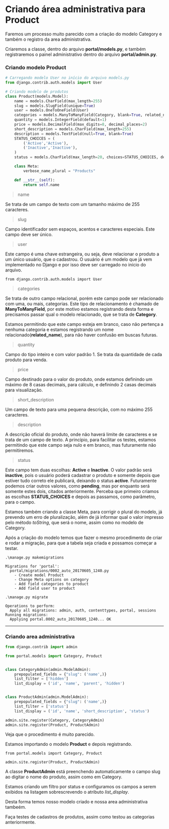 # Criando área administrativa para Product

Faremos um processo muito parecido com a criação do modelo Category e também o registro da area administrativa.

Criaremos a classe, dentro do arquivo **portal/models.py**, e também registraremos o painel administrativo dentro do arquivo **portal/admin.py**.

### Criando modelo Product

```python
# Carregando modelo User no início do arquivo models.py
from django.contrib.auth.models import User

# Criando modelo de produtos
class Product(models.Model):
    name = models.CharField(max_length=255)
    slug = models.SlugField(unique=True)
    user = models.OneToOneField(User)
    categories = models.ManyToManyField(Category, blank=True, related_name='categories')
    quantity = models.IntegerField(default=1)
    price = models.DecimalField(max_digits=8, decimal_places=2)
    short_description = models.CharField(max_length=255)
    description = models.TextField(null=True, blank=True)
    STATUS_CHOICES = (
        ('Active','Active'),
        ('Inactive','Inactive'),
    )
    status = models.CharField(max_length=20, choices=STATUS_CHOICES, default="Inactive")

    class Meta:
        verbose_name_plural = "Products"

    def __str__(self):
        return self.name
```

> name

Se trata de um campo de texto com um tamanho máximo de 255 caracteres.

> slug

Campo identificador sem espaços, acentos e caracteres especiais. Este campo deve ser único.

> user

Este campo é uma chave estrangeira, ou seja, deve relacionar o produto a um único usuário, que o cadastrou. O usuário é um modelo que já vem implementado no Django e por isso deve ser carregado no início do arquivo.

`from django.contrib.auth.models import User`

> categories

Se trata de outro campo relacional, porém este campo pode ser relacionado com uma, ou mais, categorias. Este tipo de relacionamento é chamado de **ManyToManyField**, por este motivo estamos registrando desta forma e precisamos passar qual o modelo relacionado, que se trata de **Category**.

Estamos permitindo que este campo esteja em branco, caso não pertença a nenhuma categoria e estamos registrando um nome relacionado(**related_name**), para não haver confusão em buscas futuras.

> quantity

Campo do tipo inteiro e com valor padrão 1. Se trata da quantidade de cada produto para venda.

> price

Campo destinado para o valor do produto, onde estamos definindo um máximo de 8 casas decimais, para cálculo, e definindo 2 casas decimais para visualização.

> short_description

Um campo de texto para uma pequena descrição, com no máximo 255 caracteres.

> description

A descrição oficial do produto, onde não haverá limite de caracteres e se trata de um campo de texto. A princípio, para facilitar os testes, estamos permitindo que este campo seja nulo e em branco, mas futuramente não permitiremos.

> status

Este campo tem duas escolhas: **Active** e **Inactive**. O valor padrão será **inactive**, pois o usuário poderá cadastrar o produto e somente depois que estiver tudo correto ele publicará, deixando o status **active**. Futuramente podemos criar outros valores, como **pending**, mas por enquanto será somente estes dois, citados anteriormente. Perceba que primeiro criamos as escolhas **STATUS_CHOICES** e depois as passamos, como parâmetro, para o campo.

Estamos também criando a classe Meta, para corrigir o plural do modelo, já prevendo um erro de pluralização, além de já informar qual o valor impresso pelo método *toString*, que será o nome, assim como no modelo de Category.

Após a criação do modelo temos que fazer o mesmo procedimento de criar e rodar a migração, para que a tabela seja criada e possamos começar a testar.

`.\manage.py makemigrations`

```
Migrations for 'portal':
  portal/migrations/0002_auto_20170605_1240.py
    - Create model Product
    - Change Meta options on category
    - Add field categories to product
    - Add field user to product
```

`.\manage.py migrate`

```
Operations to perform:
  Apply all migrations: admin, auth, contenttypes, portal, sessions
Running migrations:
  Applying portal.0002_auto_20170605_1240... OK
```

***

### Criando area administrativa

```python
from django.contrib import admin

from portal.models import Category, Product


class CategoryAdmin(admin.ModelAdmin):
    prepopulated_fields = {"slug": ('name',)}
    list_filter = ['hidden']
    list_display = ('id', 'name', 'parent', 'hidden')


class ProductAdmin(admin.ModelAdmin):
    prepopulated_fields = {"slug": ('name',)}
    list_filter = ['status']
    list_display = ('id', 'name', 'short_description', 'status')

admin.site.register(Category, CategoryAdmin)
admin.site.register(Product, ProductAdmin)
```

Veja que o procedimento é muito parecido.

Estamos importando o modelo **Product** e depois registrando.

`from portal.models import Category, Product`

`admin.site.register(Product, ProductAdmin)`

A classe **ProductAdmin** está preenchendo automaticamente o campo slug ao digitar o nome do produto, assim como em Category.

Estamos criando um filtro por status e configuramos os campos a serem exibidos na listagem sobrescrevendo o atributo *list_display*.

Desta forma temos nosso modelo criado e nossa area administrativa tambeém.

Faça testes de cadastros de produtos, assim como testou as categorias anteriormente.